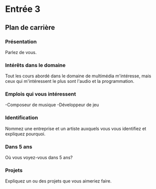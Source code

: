 # Entrée 3
## Plan de carrière

### Présentation
Parlez de vous. 

### Intérêts dans le domaine
Tout les cours abordé dans le domaine de multimédia m'intéresse, mais ceux qui m'intéressent le plus sont l'audio et la programmation.

### Emplois qui vous intéressent
-Composeur de musique
-Développeur de jeu

### Identification
Nommez une entreprise et un artiste auxquels vous vous identifiez et expliquez pourquoi. 

### Dans 5 ans
Où vous voyez-vous dans 5 ans? 

### Projets
Expliquez un ou des projets que vous aimeriez faire. 
